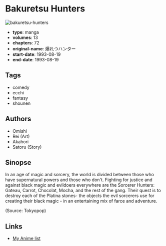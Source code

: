# Bakuretsu Hunters

![bakuretsu-hunters](https://cdn.myanimelist.net/images/manga/2/157573.jpg)

-   **type**: manga
-   **volumes**: 13
-   **chapters**: 72
-   **original-name**: 爆れつハンター
-   **start-date**: 1993-08-19
-   **end-date**: 1993-08-19

## Tags

-   comedy
-   ecchi
-   fantasy
-   shounen

## Authors

-   Omishi
-   Rei (Art)
-   Akahori
-   Satoru (Story)

## Sinopse

In an age of magic and sorcery, the world is divided between those who have supernatural powers and those who don't. Fighting for justice and against black magic and evildoers everywhere are the Sorcerer Hunters: Gateau, Carrot, Chocolat, Mocha, and the rest of the gang. Their quest is to destroy each of the Platina stones- the objects the evil sorcerers use for creating their black magic - in an entertaining mix of farce and adventure.

(Source: Tokyopop)

## Links

-   [My Anime list](https://myanimelist.net/manga/140/Bakuretsu_Hunters)
